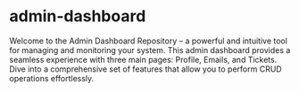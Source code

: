 # admin-dashboard
Welcome to the Admin Dashboard Repository – a powerful and intuitive tool for managing and monitoring your system. This admin dashboard provides a seamless experience with three main pages: Profile, Emails, and Tickets. Dive into a comprehensive set of features that allow you to perform CRUD operations effortlessly.
